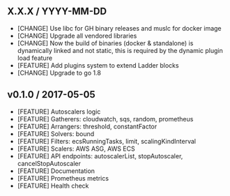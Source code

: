 ## X.X.X / YYYY-MM-DD

* [CHANGE] Use libc for GH binary releases and muslc for docker image
* [CHANGE] Upgrade all vendored libraries
* [CHANGE] Now the build of binaries (docker & standalone) is dynamically linked and not
    static, this is required by the dynamic plugin load feature
* [FEATURE] Add plugins system to extend Ladder blocks
* [CHANGE]  Upgrade to go 1.8

## v0.1.0 / 2017-05-05

* [FEATURE] Autoscalers logic
* [FEATURE] Gatherers: cloudwatch, sqs, random, prometheus
* [FEATURE] Arrangers: threshold, constantFactor
* [FEATURE] Solvers: bound
* [FEATURE] Filters: ecsRunningTasks, limit, scalingKindInterval
* [FEATURE] Scalers: AWS ASG, AWS ECS
* [FEATURE] API endpoints: autoscalerList, stopAutoscaler, cancelStopAutoscaler
* [FEATURE] Documentation
* [FEATURE] Prometheus metrics
* [FEATURE] Health check
